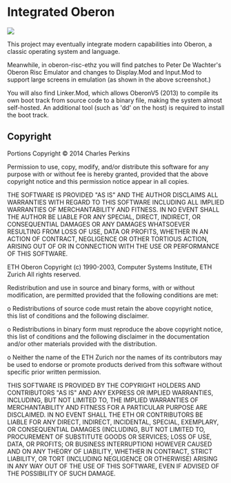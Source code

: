 Integrated Oberon
=================

<img src="http://kuracali.com/OberonScreenSmall.JPG">

This project may eventually integrate modern capabilities into Oberon, a classic
operating system and language.

Meanwhile, in oberon-risc-ethz you will find patches to Peter De Wachter's 
Oberon Risc Emulator and changes to Display.Mod and Input.Mod to support large screens
in emulation (as shown in the above screenshot.)

You will also find Linker.Mod, which allows OberonV5 (2013) to compile its own boot 
track from source code to a binary file, making the
system almost self-hosted. An additional tool (such as 'dd' on the host) is 
required to install the boot
track.


Copyright
---------

Portions Copyright © 2014 Charles Perkins

Permission to use, copy, modify, and/or distribute this software for
any purpose with or without fee is hereby granted, provided that the
above copyright notice and this permission notice appear in all
copies.

THE SOFTWARE IS PROVIDED "AS IS" AND THE AUTHOR DISCLAIMS ALL
WARRANTIES WITH REGARD TO THIS SOFTWARE INCLUDING ALL IMPLIED
WARRANTIES OF MERCHANTABILITY AND FITNESS. IN NO EVENT SHALL THE
AUTHOR BE LIABLE FOR ANY SPECIAL, DIRECT, INDIRECT, OR CONSEQUENTIAL
DAMAGES OR ANY DAMAGES WHATSOEVER RESULTING FROM LOSS OF USE, DATA OR
PROFITS, WHETHER IN AN ACTION OF CONTRACT, NEGLIGENCE OR OTHER
TORTIOUS ACTION, ARISING OUT OF OR IN CONNECTION WITH THE USE OR
PERFORMANCE OF THIS SOFTWARE.



ETH Oberon
Copyright (c) 1990-2003, Computer Systems Institute, ETH Zurich
All rights reserved.

Redistribution and use in source and binary forms, with or
without modification, are permitted provided that the following
conditions are met:

o Redistributions of source code must retain the above copyright
  notice, this list of conditions and the following disclaimer.

o Redistributions in binary form must reproduce the above
  copyright notice, this list of conditions and the following
  disclaimer in the documentation and/or other materials
  provided with the distribution.

o Neither the name of the ETH Zurich nor the names of its
  contributors may be used to endorse or promote products
  derived from this software without specific prior written
  permission.

THIS SOFTWARE IS PROVIDED BY THE COPYRIGHT HOLDERS AND
CONTRIBUTORS "AS IS" AND ANY EXPRESS OR IMPLIED WARRANTIES,
INCLUDING, BUT NOT LIMITED TO, THE IMPLIED WARRANTIES OF
MERCHANTABILITY AND FITNESS FOR A PARTICULAR PURPOSE ARE
DISCLAIMED. IN NO EVENT SHALL THE ETH OR CONTRIBUTORS BE LIABLE
FOR ANY DIRECT, INDIRECT, INCIDENTAL, SPECIAL, EXEMPLARY, OR
CONSEQUENTIAL DAMAGES (INCLUDING, BUT NOT LIMITED TO,
PROCUREMENT OF SUBSTITUTE GOODS OR SERVICES; LOSS OF USE, DATA,
OR PROFITS; OR BUSINESS INTERRUPTION) HOWEVER CAUSED AND ON ANY
THEORY OF LIABILITY, WHETHER IN CONTRACT, STRICT LIABILITY, OR
TORT (INCLUDING NEGLIGENCE OR OTHERWISE) ARISING IN ANY WAY OUT
OF THE USE OF THIS SOFTWARE, EVEN IF ADVISED OF THE POSSIBILITY
OF SUCH DAMAGE.
